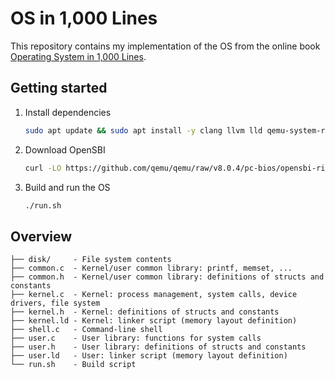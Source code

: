 # OS in 1,000 Lines
This repository contains my implementation of the OS from the online book [Operating System in 1,000 Lines](https://operating-system-in-1000-lines.vercel.app/en/).

## Getting started
1. Install dependencies
    ```bash
    sudo apt update && sudo apt install -y clang llvm lld qemu-system-riscv32 curl
    ```
2. Download OpenSBI
    ```bash
    curl -LO https://github.com/qemu/qemu/raw/v8.0.4/pc-bios/opensbi-riscv32-generic-fw_dynamic.bin
    ```
3. Build and run the OS
    ```bash
    ./run.sh
    ```

## Overview
```
├── disk/     - File system contents
├── common.c  - Kernel/user common library: printf, memset, ...
├── common.h  - Kernel/user common library: definitions of structs and constants
├── kernel.c  - Kernel: process management, system calls, device drivers, file system
├── kernel.h  - Kernel: definitions of structs and constants
├── kernel.ld - Kernel: linker script (memory layout definition)
├── shell.c   - Command-line shell
├── user.c    - User library: functions for system calls
├── user.h    - User library: definitions of structs and constants
├── user.ld   - User: linker script (memory layout definition)
└── run.sh    - Build script
```
